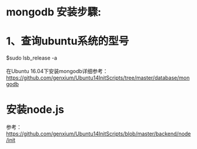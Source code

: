 
# mongodb 安装步驟:<br>
# 1、查询ubuntu系统的型号
$sudo lsb_release -a<br>
<br>
在Ubuntu 16.04下安装mongodb详细参考：https://github.com/genxium/Ubuntu14InitScripts/tree/master/database/mongodb<br>

# 安装node.js
参考：https://github.com/genxium/Ubuntu14InitScripts/blob/master/backend/node/init

